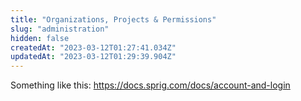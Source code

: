 ```yaml
---
title: "Organizations, Projects & Permissions"
slug: "administration"
hidden: false
createdAt: "2023-03-12T01:27:41.034Z"
updatedAt: "2023-03-12T01:29:39.904Z"
---
```

Something like this: https://docs.sprig.com/docs/account-and-login